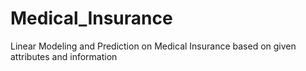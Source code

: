 # Medical_Insurance
Linear Modeling and Prediction on Medical Insurance based on given attributes and information
